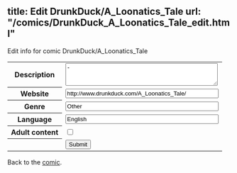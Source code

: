 title: Edit DrunkDuck/A_Loonatics_Tale
url: "/comics/DrunkDuck_A_Loonatics_Tale_edit.html"
---
Edit info for comic DrunkDuck/A_Loonatics_Tale

<form name="comic" action="http://gaepostmail.appspot.com/comic/" method="post">
<table class="comicinfo">
<tr>
<th>Description</th><td><textarea name="description" cols="40" rows="3">-</textarea></td>
</tr>
<tr>
<th>Website</th><td><input type="text" name="url" value="http://www.drunkduck.com/A_Loonatics_Tale/" size="40"/></td>
</tr>
<tr>
<th>Genre</th><td><input type="text" name="genre" value="Other" size="40"/></td>
</tr>
<tr>
<th>Language</th><td><input type="text" name="language" value="English" size="40"/></td>
</tr>
<tr>
<th>Adult content</th><td><input type="checkbox" name="adult" value="adult" /></td>
</tr>
<tr>
<th></th><td>
<input type="hidden" name="comic" value="DrunkDuck_A_Loonatics_Tale" />
<input type="submit" name="submit" value="Submit" />
</td>
</tr>
</table>
</form>

Back to the [comic](DrunkDuck_A_Loonatics_Tale.html).
